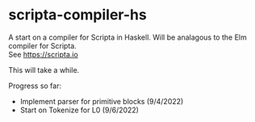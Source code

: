 # scripta-compiler-hs

A start on a compiler for Scripta in Haskell.  Will be analagous to the Elm compiler for Scripta.  
See https://scripta.io

This will take a while.  

Progress so far:

- Implement parser for primitive blocks (9/4/2022)
- Start on Tokenize for L0 (9/6/2022)

